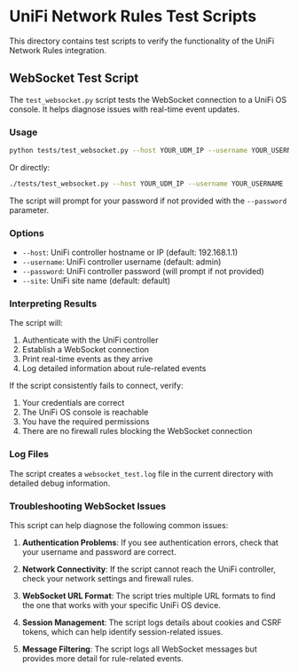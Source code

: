 # UniFi Network Rules Test Scripts

This directory contains test scripts to verify the functionality of the UniFi Network Rules integration.

## WebSocket Test Script

The `test_websocket.py` script tests the WebSocket connection to a UniFi OS console. It helps diagnose issues with real-time event updates.

### Usage

```bash
python tests/test_websocket.py --host YOUR_UDM_IP --username YOUR_USERNAME
```

Or directly:

```bash
./tests/test_websocket.py --host YOUR_UDM_IP --username YOUR_USERNAME
```

The script will prompt for your password if not provided with the `--password` parameter.

### Options

- `--host`: UniFi controller hostname or IP (default: 192.168.1.1)
- `--username`: UniFi controller username (default: admin)
- `--password`: UniFi controller password (will prompt if not provided)
- `--site`: UniFi site name (default: default)

### Interpreting Results

The script will:

1. Authenticate with the UniFi controller
2. Establish a WebSocket connection
3. Print real-time events as they arrive
4. Log detailed information about rule-related events

If the script consistently fails to connect, verify:

1. Your credentials are correct
2. The UniFi OS console is reachable
3. You have the required permissions
4. There are no firewall rules blocking the WebSocket connection

### Log Files

The script creates a `websocket_test.log` file in the current directory with detailed debug information.

### Troubleshooting WebSocket Issues

This script can help diagnose the following common issues:

1. **Authentication Problems**: If you see authentication errors, check that your username and password are correct.

2. **Network Connectivity**: If the script cannot reach the UniFi controller, check your network settings and firewall rules.

3. **WebSocket URL Format**: The script tries multiple URL formats to find the one that works with your specific UniFi OS device.

4. **Session Management**: The script logs details about cookies and CSRF tokens, which can help identify session-related issues.

5. **Message Filtering**: The script logs all WebSocket messages but provides more detail for rule-related events. 